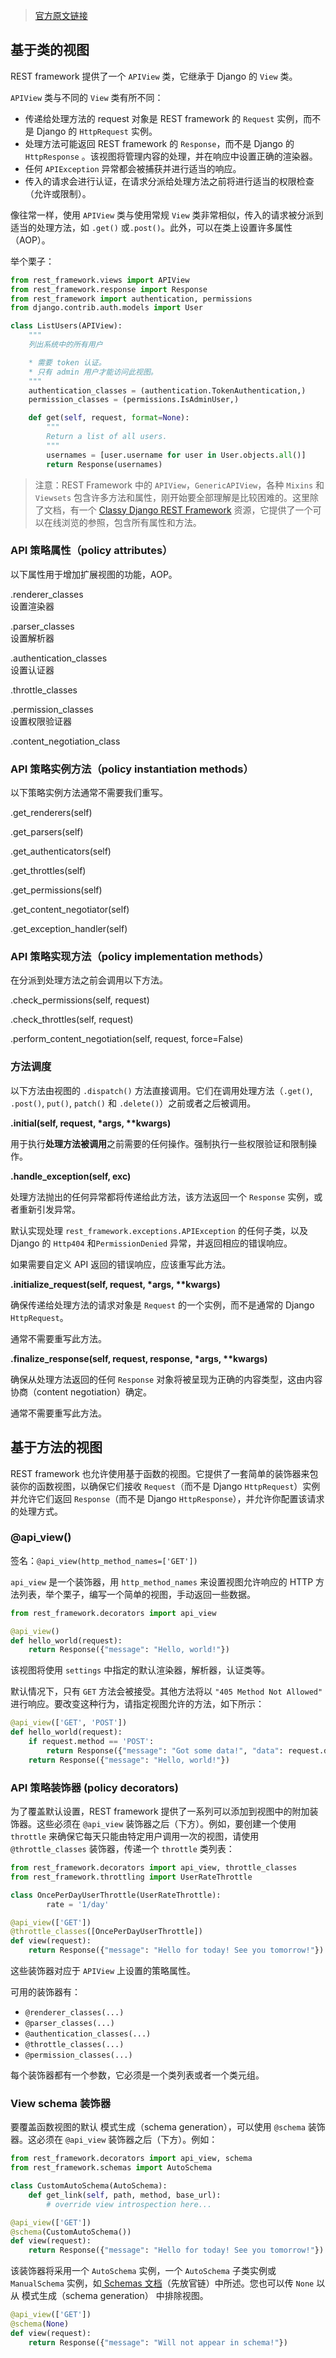 > [官方原文链接](http://www.django-rest-framework.org/api-guide/views/)

## 基于类的视图

REST framework  提供了一个 `APIView` 类，它继承于 Django 的 `View` 类。

`APIView` 类与不同的 `View` 类有所不同：  

* 传递给处理方法的 request 对象是 REST framework 的 `Request` 实例，而不是 Django 的 `HttpRequest` 实例。
* 处理方法可能返回 REST framework 的 `Response`，而不是 Django 的 `HttpResponse` 。该视图将管理内容的处理，并在响应中设置正确的渲染器。
* 任何 `APIException` 异常都会被捕获并进行适当的响应。
* 传入的请求会进行认证，在请求分派给处理方法之前将进行适当的权限检查（允许或限制）。


像往常一样，使用 `API​​View` 类与使用常规 `View` 类非常相似，传入的请求被分派到适当的处理方法，如 `.get()` 或`.post()`。此外，可以在类上设置许多属性（AOP）。

举个栗子：
``` python
from rest_framework.views import APIView
from rest_framework.response import Response
from rest_framework import authentication, permissions
from django.contrib.auth.models import User

class ListUsers(APIView):
    """
    列出系统中的所有用户

    * 需要 token 认证。
    * 只有 admin 用户才能访问此视图。
    """
    authentication_classes = (authentication.TokenAuthentication,)
    permission_classes = (permissions.IsAdminUser,)

    def get(self, request, format=None):
        """
        Return a list of all users.
        """
        usernames = [user.username for user in User.objects.all()]
        return Response(usernames)
```

> 注意：REST Framework 中的 `APIView`，`GenericAPIView`，各种 `Mixins` 和 `Viewsets` 包含许多方法和属性，刚开始要全部理解是比较困难的。这里除了文档，有一个 [Classy Django REST Framework](http://www.cdrf.co/) 资源，它提供了一个可以在线浏览的参照，包含所有属性和方法。

### API 策略属性（policy attributes）

以下属性用于增加扩展视图的功能，AOP。

.renderer_classes  
设置渲染器

.parser_classes  
设置解析器

.authentication_classes  
设置认证器

.throttle_classes

.permission_classes  
设置权限验证器

.content_negotiation_class

### API 策略实例方法（policy instantiation methods）

以下策略实例方法通常不需要我们重写。

.get_renderers(self)

.get_parsers(self)

.get_authenticators(self)

.get_throttles(self)

.get_permissions(self)

.get_content_negotiator(self)

.get_exception_handler(self)


### API 策略实现方法（policy implementation methods）

在分派到处理方法之前会调用以下方法。

.check_permissions(self, request)

.check_throttles(self, request)

.perform_content_negotiation(self, request, force=False)


### 方法调度

以下方法由视图的 `.dispatch()` 方法直接调用。它们在调用处理方法（`.get()`, `.post()`, `put()`, `patch()` 和 `.delete()`）之前或者之后被调用。

**.initial(self, request, \*args, \*\*kwargs)**

用于执行**处理方法被调用**之前需要的任何操作。强制执行一些权限验证和限制操作。

**.handle_exception(self, exc)**

处理方法抛出的任何异常都将传递给此方法，该方法返回一个 `Response` 实例，或者重新引发异常。

默认实现处理 `rest_framework.exceptions.APIException` 的任何子类，以及 Django 的 `Http404` 和`PermissionDenied` 异常，并返回相应的错误响应。

如果需要自定义 API 返回的错误响应，应该重写此方法。


**.initialize_request(self, request, \*args, \*\*kwargs)**

确保传递给处理方法的请求对象是 `Request` 的一个实例，而不是通常的 Django `HttpRequest`。

通常不需要重写此方法。

**.finalize_response(self, request, response, \*args, \*\*kwargs)**

确保从处理方法返回的任何 `Response` 对象将被呈现为正确的内容类型，这由内容协商（content negotiation）确定。

通常不需要重写此方法。



## 基于方法的视图

REST framework 也允许使用基于函数的视图。它提供了一套简单的装饰器来包装你的函数视图，以确保它们接收 `Request`（而不是 Django `HttpRequest`）实例并允许它们返回 `Response`（而不是 Django `HttpResponse`），并允许你配置该请求的处理方式。

### @api_view()

签名：`@api_view(http_method_names=['GET'])`

`api_view` 是一个装饰器，用 `http_method_names` 来设置视图允许响应的 HTTP 方法列表，举个栗子，编写一个简单的视图，手动返回一些数据。

``` python
from rest_framework.decorators import api_view

@api_view()
def hello_world(request):
    return Response({"message": "Hello, world!"})
```

该视图将使用 `settings` 中指定的默认渲染器，解析器，认证类等。

默认情况下，只有 `GET` 方法会被接受。其他方法将以 `"405 Method Not Allowed"` 进行响应。要改变这种行为，请指定视图允许的方法，如下所示：

``` python
@api_view(['GET', 'POST'])
def hello_world(request):
    if request.method == 'POST':
        return Response({"message": "Got some data!", "data": request.data})
    return Response({"message": "Hello, world!"})
```


### API 策略装饰器 (policy decorators)

为了覆盖默认设置，REST framework 提供了一系列可以添加到视图中的附加装饰器。这些必须在 `@api_view` 装饰器之后（下方）。例如，要创建一个使用 `throttle` 来确保它每天只能由特定用户调用一次的视图，请使用 `@throttle_classes` 装饰器，传递一个 `throttle` 类列表：

``` python
from rest_framework.decorators import api_view, throttle_classes
from rest_framework.throttling import UserRateThrottle

class OncePerDayUserThrottle(UserRateThrottle):
        rate = '1/day'

@api_view(['GET'])
@throttle_classes([OncePerDayUserThrottle])
def view(request):
    return Response({"message": "Hello for today! See you tomorrow!"})
```

这些装饰器对应于 `APIView` 上设置的策略属性。

可用的装饰器有：

 * `@renderer_classes(...)`
 * `@parser_classes(...)`
 * `@authentication_classes(...)`
 * `@throttle_classes(...)`
 * `@permission_classes(...)`


每个装饰器都有一个参数，它必须是一个类列表或者一个类元组。


### View schema 装饰器

要覆盖函数视图的默认 模式生成（schema generation），可以使用 `@schema` 装饰器。这必须在 `@api_view` 装饰器之后（下方）。例如：
``` python
from rest_framework.decorators import api_view, schema
from rest_framework.schemas import AutoSchema

class CustomAutoSchema(AutoSchema):
    def get_link(self, path, method, base_url):
        # override view introspection here...

@api_view(['GET'])
@schema(CustomAutoSchema())
def view(request):
    return Response({"message": "Hello for today! See you tomorrow!"})
```

该装饰器将采用一个 `AutoSchema` 实例，一个 `AutoSchema` 子类实例或 `ManualSchema` 实例，如[ Schemas 文档](http://www.django-rest-framework.org/api-guide/schemas/)（先放官链）中所述。您也可以传 `None` 以从 模式生成（schema generation） 中排除视图。

``` python
@api_view(['GET'])
@schema(None)
def view(request):
    return Response({"message": "Will not appear in schema!"})
```
